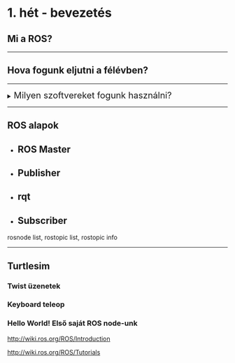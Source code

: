 <!--style>
details > summary {
  font-size: 150%;
  padding: 4px;
  width: 600px;
  cursor: pointer;
  color:DeepSkyBlue;
}
h1 {color:DodgerBlue;}
h2 {color:DeepSkyBlue;}
</style-->

# 1. hét - bevezetés

## Mi a ROS?


***
## Hova fogunk eljutni a félévben?

***
<details>
<summary><span style="font-size: 20px">Milyen szoftvereket fogunk használni?</span></summary>


- ## Markdown
https://github.com/adam-p/markdown-here/wiki/Markdown-Cheatsheet

https://www.markdownguide.org/extended-syntax/

- ## GIT
  - ### GIT parancssorból

  - ### GitKraken

- ## Visual Studio Code
https://code.visualstudio.com/

- ## Windows 10 WSL 2


- ## XServer (VcXsrv)

https://sourceforge.net/projects/vcxsrv/

- ## Terminator
`Ctrl+Shift+e`
`Ctrl+Shift+o`
`Ctrl+Shift+w`
`Ctrl+Shift+q`

- ## ROS Melodic
  - ### A ROS telepítése
  - ### Catkin workspace parancsok

  - ### ROS parancsok


</details>

***
## ROS alapok

- ## ROS Master

- ## Publisher

- ## rqt

- ## Subscriber

rosnode list, rostopic list, rostopic info

***
## Turtlesim

### Twist üzenetek

### Keyboard teleop

### Hello World! Első saját ROS node-unk


http://wiki.ros.org/ROS/Introduction

http://wiki.ros.org/ROS/Tutorials